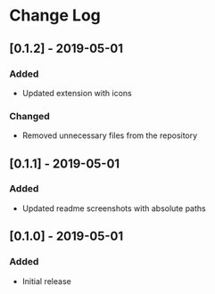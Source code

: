 # Change Log
## [0.1.2] - 2019-05-01
### Added
- Updated extension with icons
### Changed
- Removed unnecessary files from the repository

## [0.1.1] - 2019-05-01
### Added
- Updated readme screenshots with absolute paths

## [0.1.0] - 2019-05-01
### Added
- Initial release
